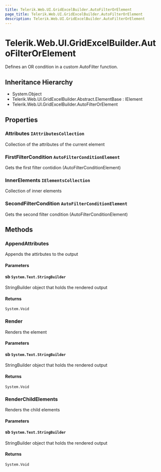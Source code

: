 ```yaml
---
title: Telerik.Web.UI.GridExcelBuilder.AutoFilterOrElement
page_title: Telerik.Web.UI.GridExcelBuilder.AutoFilterOrElement
description: Telerik.Web.UI.GridExcelBuilder.AutoFilterOrElement
---
```


# Telerik.Web.UI.GridExcelBuilder.AutoFilterOrElement

Defines an OR condition in a custom AutoFilter function.

## Inheritance Hierarchy

* System.Object
* Telerik.Web.UI.GridExcelBuilder.Abstract.ElementBase : IElement
* Telerik.Web.UI.GridExcelBuilder.AutoFilterOrElement

## Properties

###  Attributes `IAttributesCollection`

Collection of the attributes of the current element

###  FirstFilterCondition `AutoFilterConditionElement`

Gets the first filter contidion (AutoFilterConditionElement)

###  InnerElements `IElementsCollection`

Collection of inner elements

###  SecondFilterCondition `AutoFilterConditionElement`

Gets the second filter condition (AutoFilterConditionElement)

## Methods

###  AppendAttributes

Appends the attirbutes to the output

#### Parameters

#### sb `System.Text.StringBuilder`

StringBuilder object that holds the rendered output

#### Returns

`System.Void` 

###  Render

Renders the element

#### Parameters

#### sb `System.Text.StringBuilder`

StringBuilder object that holds the rendered output

#### Returns

`System.Void` 

###  RenderChildElements

Renders the child elements

#### Parameters

#### sb `System.Text.StringBuilder`

StringBuilder object that holds the rendered output

#### Returns

`System.Void` 

